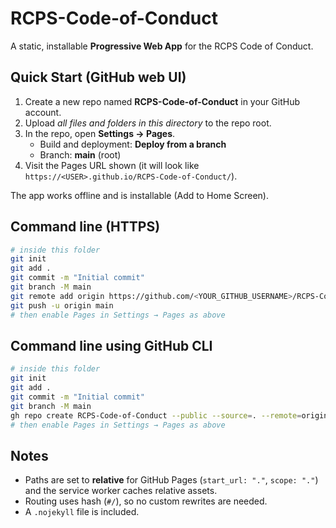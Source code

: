 # RCPS-Code-of-Conduct

A static, installable **Progressive Web App** for the RCPS Code of Conduct.

## Quick Start (GitHub web UI)

1. Create a new repo named **RCPS-Code-of-Conduct** in your GitHub account.
2. Upload *all files and folders in this directory* to the repo root.
3. In the repo, open **Settings → Pages**.
   - Build and deployment: **Deploy from a branch**
   - Branch: **main** (root)
4. Visit the Pages URL shown (it will look like `https://<USER>.github.io/RCPS-Code-of-Conduct/`).

The app works offline and is installable (Add to Home Screen).

## Command line (HTTPS)

```bash
# inside this folder
git init
git add .
git commit -m "Initial commit"
git branch -M main
git remote add origin https://github.com/<YOUR_GITHUB_USERNAME>/RCPS-Code-of-Conduct.git
git push -u origin main
# then enable Pages in Settings → Pages as above
```

## Command line using GitHub CLI

```bash
# inside this folder
git init
git add .
git commit -m "Initial commit"
git branch -M main
gh repo create RCPS-Code-of-Conduct --public --source=. --remote=origin --push
# then enable Pages in Settings → Pages as above
```

## Notes
- Paths are set to **relative** for GitHub Pages (`start_url: "."`, `scope: "."`) and the service worker caches relative assets.
- Routing uses hash (`#/`), so no custom rewrites are needed.
- A `.nojekyll` file is included.
